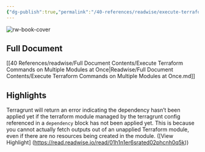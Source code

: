 ```yaml
---
{"dg-publish":true,"permalink":"/40-references/readwise/execute-terraform-commands-on-multiple-modules-at-once/","tags":["rw/articles"]}
---
```


![rw-book-cover](https://terragrunt.gruntwork.io/assets/img/terragrunt-thumbnail.png)

## Full Document
[[40 References/readwise/Full Document Contents/Execute Terraform Commands on Multiple Modules at Once\|Readwise/Full Document Contents/Execute Terraform Commands on Multiple Modules at Once.md]]

## Highlights
Terragrunt will return an error indicating the dependency hasn’t been applied yet if the terraform module managed by the terragrunt config referenced in a `dependency` block has not been applied yet. This is because you cannot actually fetch outputs out of an unapplied Terraform module, even if there are no resources being created in the module. ([View Highlight] (https://read.readwise.io/read/01h1n1er6srated02phcnh0q5k))


